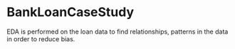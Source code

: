 # BankLoanCaseStudy
EDA is performed on the loan data to find relationships, patterns in the data in order to reduce bias.
